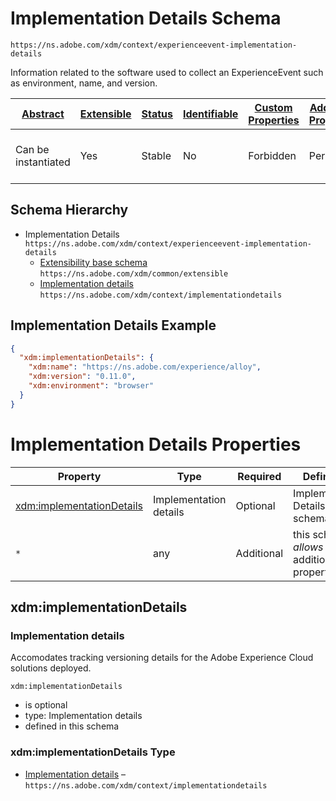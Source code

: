 
# Implementation Details Schema

```
https://ns.adobe.com/xdm/context/experienceevent-implementation-details
```

Information related to the software used to collect an ExperienceEvent such as environment, name, and version.

| [Abstract](../../../abstract.md) | [Extensible](../../../extensions.md) | [Status](../../../status.md) | [Identifiable](../../../id.md) | [Custom Properties](../../../extensions.md) | [Additional Properties](../../../extensions.md) | Defined In |
|----------------------------------|--------------------------------------|------------------------------|--------------------------------|---------------------------------------------|-------------------------------------------------|------------|
| Can be instantiated | Yes | Stable | No | Forbidden | Permitted | [mixins/experience-event/experienceevent-implementation-details.schema.json](mixins/experience-event/experienceevent-implementation-details.schema.json) |
## Schema Hierarchy

* Implementation Details `https://ns.adobe.com/xdm/context/experienceevent-implementation-details`
  * [Extensibility base schema](../../datatypes/extensible.schema.md) `https://ns.adobe.com/xdm/common/extensible`
  * [Implementation details](../../datatypes/industry-verticals/implementationdetails.schema.md) `https://ns.adobe.com/xdm/context/implementationdetails`


## Implementation Details Example
```json
{
  "xdm:implementationDetails": {
    "xdm:name": "https://ns.adobe.com/experience/alloy",
    "xdm:version": "0.11.0",
    "xdm:environment": "browser"
  }
}
```

# Implementation Details Properties

| Property | Type | Required | Defined by |
|----------|------|----------|------------|
| [xdm:implementationDetails](#xdmimplementationdetails) | Implementation details | Optional | Implementation Details (this schema) |
| `*` | any | Additional | this schema *allows* additional properties |

## xdm:implementationDetails
### Implementation details

Accomodates tracking versioning details for the Adobe Experience Cloud solutions deployed.

`xdm:implementationDetails`
* is optional
* type: Implementation details
* defined in this schema

### xdm:implementationDetails Type


* [Implementation details](../../datatypes/industry-verticals/implementationdetails.schema.md) – `https://ns.adobe.com/xdm/context/implementationdetails`





